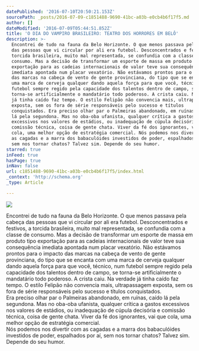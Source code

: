 ```yaml
---
datePublished: '2016-07-10T20:50:21.153Z'
sourcePath: _posts/2016-07-09-c1851488-9690-41bc-a03b-e0cb4b6f17f5.md
author: []
dateModified: '2016-07-09T05:44:51.852Z'
title: 'O DIA DO VAMPIRO BRASILEIRO: TEATRO DOS HORRORES EM BELÔ'
description: >-
  Encontrei de tudo na fauna da Belo Horizonte. O que menos passava pela cabeça
  das pessoas que vi circular por ali era futebol. Desconcentrados e festivos, a
  torcida brasileira, muito mal representada, se confundia com a classe de
  consumo. Mas a decisão de transformar um esporte de massa em produto tipo
  exportação para as cadeias internacionais de valor teve sua consequência
  imediata apontada num placar vexatório. Não estávamos prontos para o impacto
  das marcas na cabeça de vento de gente provinciana, do tipo que se encanta com
  uma marca de cerveja qualquer dando aquela força para que você, técnico, num
  futebol sempre regido pela capacidade dos talentos dentro de campo, se
  torna-se artificialmente o mandatário todo poderoso. A crista caiu. Na verdade
  já tinha caído faz tempo. O estilo Felipão não convencia mais, ultrapassagem
  exposta, sem os fora de série responsáveis pelo sucesso e títulos
  conquistados. Era preciso olhar par o Palmeiras abandonado, em ruínas, caído
  lá pela segundona. Mas no oba-oba ufanista, qualquer crítica a gastos
  excessivos nos valores de estádios, ou inadequação de cúpula decisória e
  comissão técnica, coisa de gente chata. Viver da fé dos ignorantes, vai que
  cola, uma melhor opção de estratégia comercial. Nós podemos nos divertir com
  as cagadas e a marra dos babaculóides investidos de poder, espalhados por aí,
  sem nos tornar chatos? Talvez sim. Depende do seu humor.
starred: true
inFeed: true
hasPage: true
inNav: false
url: c1851488-9690-41bc-a03b-e0cb4b6f17f5/index.html
_context: 'http://schema.org'
_type: Article

---
```

![](https://imgflo.herokuapp.com/graph/vahj1ThiexotieMo/4f717f67ffd73f70cbee2f081b8ac611/croprotate.jpg?cropheight=853&cropwidth=1280&degrees=0&input=https%3A%2F%2Fthe-grid-user-content.s3-us-west-2.amazonaws.com%2F09dfe0ea-8629-4685-87e3-34b697d53c0d.jpg&x=0&y=0)

Encontrei de tudo na fauna da Belo Horizonte. O que menos passava pela cabeça das pessoas que vi circular por ali era futebol. Desconcentrados e festivos, a torcida brasileira, muito mal representada, se confundia com a classe de consumo. Mas a decisão de transformar um esporte de massa em produto tipo exportação para as cadeias internacionais de valor teve sua consequência imediata apontada num placar vexatório. Não estávamos prontos para o impacto das marcas na cabeça de vento de gente provinciana, do tipo que se encanta com uma marca de cerveja qualquer dando aquela força para que você, técnico, num futebol sempre regido pela capacidade dos talentos dentro de campo, se torna-se artificialmente o mandatário todo poderoso. A crista caiu. Na verdade já tinha caído faz tempo. O estilo Felipão não convencia mais, ultrapassagem exposta, sem os fora de série responsáveis pelo sucesso e títulos conquistados.  
Era preciso olhar par o Palmeiras abandonado, em ruínas, caído lá pela segundona. Mas no oba-oba ufanista, qualquer crítica a gastos excessivos nos valores de estádios, ou inadequação de cúpula decisória e comissão técnica, coisa de gente chata. Viver da fé dos ignorantes, vai que cola, uma melhor opção de estratégia comercial.  
Nós podemos nos divertir com as cagadas e a marra dos babaculóides investidos de poder, espalhados por aí, sem nos tornar chatos? Talvez sim. Depende do seu humor.